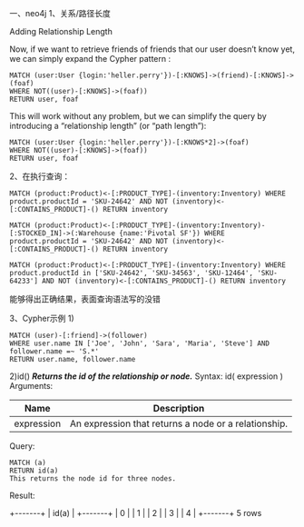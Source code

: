一、neo4j
1、关系/路径长度

Adding Relationship Length

Now, if we want to retrieve friends of friends that our user doesn’t know yet, we can simply expand the Cypher pattern :

```
MATCH (user:User {login:'heller.perry'})-[:KNOWS]->(friend)-[:KNOWS]->(foaf)
WHERE NOT((user)-[:KNOWS]->(foaf))
RETURN user, foaf
```
This will work without any problem, but we can simplify the query by introducing a “relationship length” (or “path length”):

```
MATCH (user:User {login:'heller.perry'})-[:KNOWS*2]->(foaf)
WHERE NOT((user)-[:KNOWS]->(foaf))
RETURN user, foaf
```


2、在执行查询：
```
MATCH (product:Product)<-[:PRODUCT_TYPE]-(inventory:Inventory) WHERE product.productId = 'SKU-24642' AND NOT (inventory)<-[:CONTAINS_PRODUCT]-() RETURN inventory
```
```
MATCH (product:Product)<-[:PRODUCT_TYPE]-(inventory:Inventory)-[:STOCKED_IN]->(:Warehouse {name:'Pivotal SF'}) WHERE product.productId = 'SKU-24642' AND NOT (inventory)<-[:CONTAINS_PRODUCT]-() RETURN inventory
```
```
MATCH (product:Product)<-[:PRODUCT_TYPE]-(inventory:Inventory) WHERE product.productId in ['SKU-24642', 'SKU-34563', 'SKU-12464', 'SKU-64233'] AND NOT (inventory)<-[:CONTAINS_PRODUCT]-() RETURN inventory
```
能够得出正确结果，表面查询语法写的没错

3、Cypher示例
1)
```
MATCH (user)-[:friend]->(follower)
WHERE user.name IN ['Joe', 'John', 'Sara', 'Maria', 'Steve'] AND follower.name =~ 'S.*'
RETURN user.name, follower.name
```
2)id()
***Returns the id of the relationship or node.***
Syntax: id( expression )
Arguments:

Name	|   Description
----    |   ----
expression | An expression that returns a node or a relationship.
Query:
```
MATCH (a)
RETURN id(a)
This returns the node id for three nodes.
```
Result:

+-------+
| id(a) |
+-------+
| 0     |
| 1     |
| 2     |
| 3     |
| 4     |
+-------+
5 rows